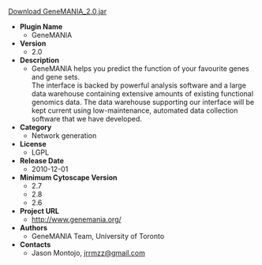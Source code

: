<a href="GeneMANIA_2.0.jar">Download GeneMANIA_2.0.jar</a>

* __Plugin Name__
  * GeneMANIA
* __Version__
  * 2.0
* __Description__
  * GeneMANIA helps you predict the function of your favourite genes and gene sets.<br>The interface is backed by powerful analysis software and a large data warehouse containing extensive amounts of existing functional genomics data. The data warehouse supporting our interface will be kept current using low-maintenance, automated data collection software that we have developed.
* __Category__
  * Network generation
* __License__
  * LGPL
* __Release Date__
  * 2010-12-01
* __Minimum Cytoscape Version__
  * 2.7
  * 2.8
  * 2.6
* __Project URL__
  * http://www.genemania.org/
* __Authors__
  * GeneMANIA Team, University of Toronto
* __Contacts__
  * Jason Montojo, jrrmzz@gmail.com
